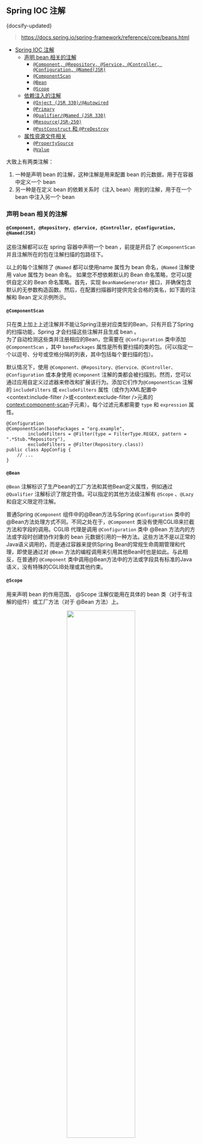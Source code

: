 ## Spring IOC 注解
 {docsify-updated}
> https://docs.spring.io/spring-framework/reference/core/beans.html

- [Spring IOC 注解](#spring-ioc-注解)
	- [声明 bean 相关的注解](#声明-bean-相关的注解)
		- [`@Component, @Repository, @Service, @Controller, @Configuration, @Named(JSR)`](#component-repository-service-controller-configuration-namedjsr)
		- [`@ComponentScan`](#componentscan)
		- [`@Bean`](#bean)
		- [`@Scope`](#scope)
	- [依赖注入的注解](#依赖注入的注解)
		- [`@Inject (JSR 330)/@Autowired`](#inject-jsr-330autowired)
		- [`@Primary`](#primary)
		- [`@Qualifier/@Named (JSR 330)`](#qualifiernamed-jsr-330)
		- [`@Resource(JSR-250)`](#resourcejsr-250)
		- [`@PostConstruct` 和 `@PreDestroy`](#postconstruct-和-predestroy)
	- [属性资源文件相关](#属性资源文件相关)
		- [`@PropertySource`](#propertysource)
		- [`@Value`](#value)


大致上有两类注解：
1. 一种是声明 bean 的注解，这种注解是用来配置 bean 的元数据，用于在容器中定义一个 bean
2. 另一种是在定义 bean 的依赖关系时（注入 bean）用到的注解，用于在一个 bean 中注入另一个 bean

### 声明 bean 相关的注解

#### `@Component, @Repository, @Service, @Controller, @Configuration, @Named(JSR)`
这些注解都可以在 spring 容器中声明一个 bean ，前提是开启了 `@ComponentScan` 并且注解所在的包在注解扫描的包路径下。

以上的每个注解除了 `@Named` 都可以使用name 属性为 bean 命名，`@Named` 注解使用 value 属性为 bean 命名。
如果您不想依赖默认的 Bean 命名策略，您可以提供自定义的 Bean 命名策略。首先，实现 `BeanNameGenerator` 接口，并确保包含默认的无参数构造函数。然后，在配置扫描器时提供完全合格的类名，如下面的注解和 Bean 定义示例所示。

#### `@ComponentScan`
只在类上加上上述注解并不能让Spring注册对应类型的Bean，只有开启了Spring 的扫描功能，Spring 才会扫描这些注解并且生成 bean 。  
为了自动检测这些类并注册相应的Bean，您需要在 `@Configuration` 类中添加 `@ComponentScan` ，其中 `basePackages` 属性是所有要扫描的类的包。(可以指定一个以逗号、分号或空格分隔的列表，其中包括每个要扫描的包）。

默认情况下，使用 `@Component、@Repository、@Service、@Controller、@Configuration` 或本身使用 `@Component` 注解的类都会被扫描到。然而，您可以通过应用自定义过滤器来修改和扩展该行为。添加它们作为`@ComponentScan` 注解的 `includeFilters` 或 `excludeFilters` 属性（或作为XML配置中<context:include-filter />或<context:exclude-filter />元素的<context:component-scan>子元素）。每个过滤元素都需要 `type` 和 `expression` 属性。
```
@Configuration
@ComponentScan(basePackages = "org.example",
		includeFilters = @Filter(type = FilterType.REGEX, pattern = ".*Stub.*Repository"),
		excludeFilters = @Filter(Repository.class))
public class AppConfig {
	// ...
}
```

#### `@Bean`
`@Bean` 注解标识了生产bean的工厂方法和其他Bean定义属性，例如通过 `@Qualifier` 注解标识了限定符值。可以指定的其他方法级注解有 `@Scope` 、`@Lazy` 和自定义限定符注解。

普通Spring `@Component` 组件中的@Bean方法与Spring `@Configuration` 类中的@Bean方法处理方式不同。不同之处在于，`@Component` 类没有使用CGLIB来拦截方法和字段的调用。CGLIB 代理是调用 `@Configuration` 类中 @Bean 方法内的方法或字段时创建协作对象的 bean 元数据引用的一种方法。这些方法不是以正常的Java语义调用的，而是通过容器来提供Spring Bean的常规生命周期管理和代理，即使是通过对 `@Bean` 方法的编程调用来引用其他Bean时也是如此。与此相反，在普通的 `@Component` 类中调用@Bean方法中的方法或字段具有标准的Java语义，没有特殊的CGLIB处理或其他约束。

#### `@Scope`
用来声明 bean 的作用范围， @Scope 注解仅能用在具体的 bean 类（对于有注解的组件）或工厂方法（对于 @Bean 方法）上。
<center><img src="pics/bean-scope.png" width="60%" ></center>


### 依赖注入的注解

<center><img src="pics/spring-ioc.png" width="60%" ></center>

#### `@Inject (JSR 330)/@Autowired`
默认是根据bean类型注入的，并且默认依赖是必须的，如果找不到依赖可用，Spring会报错。如果依赖是非必需的，可以指定 `@Autowired(required = false)`，或者将依赖类型声明为 `Optional`，或者加上 `@Nullable` 注解。

可以用在构造方法上，为构造方法自动注入参数依赖。从Spring Framework 4.3开始，如果目标Bean一开始就只定义了一个构造函数，那么在这样的构造函数上就不再需要`@Autowired` 注解。然而，如果有几个构造函数，而且没有默认构造函数，那么至少有一个构造函数必须用 `@Autowired` 注解，以便指示容器使用哪一个。

`@Autowired` 注解应用于传统的setter方法。
你也可以将 `@Autowired` 注解应用于具有任意名称和多个参数的方法上。
你也可以将 `@Autowired` 应用于成员字段上。
当 `@Autowired` 用于集合类型时，Spring 会把所有集合指定的类型 bean 注入到集合中，当注入到 `Map` 时， key 是 beanName， value 是 bean。

注意：
`@Autowired、@Inject、@Value和@Resource`注解是由Spring `BeanPostProcessor` 实现处理的。这意味着你不能在你自己的 `BeanPostProcessor` 或 `BeanFactoryPostProcessor` 类型（如果有的话）中应用这些注解。这些注解默认只能用在普通 bean 声明中。


#### `@Primary` 
当有多个同类型的 bean 声明时，必需指定一个作为主要依赖，否则 `@Autowired` 声明依赖时，会找到多个依赖无法决定注入哪个，然后就会报错。

#### `@Qualifier/@Named (JSR 330)`
解决多个依赖注入问题时，除了给被依赖项的某项加上 `@Primary` 注解外，还可以使用 `@Qualifier/ @Named` 注解指定依赖的 bean 名字。有时候不能更改被依赖项的源码的时候，可以用这种方式。

甚至可以使用 `CustomAutowireConfigurer` 来实现自定义的 qualifier 逻辑：
```
<bean id="customAutowireConfigurer"
		class="org.springframework.beans.factory.annotation.CustomAutowireConfigurer">
	<property name="customQualifierTypes">
		<set>
			<value>example.CustomQualifier</value>
		</set>
	</property>
</bean>
```

#### `@Resource(JSR-250)`
可以用在字段属性或者 setter 方法上，默认是根据bean名字注入的，只有找不到特定名字的 bean 时，才会根据类型注入。
因此，在下面的示例中， tradeLoginService 字段首先查找名为 "tradeLoginService" 的 bean，如果发现 tradeLoginService 名字的 bean 不是 TradeLoginServiceV2 类型，就会报错。
然后返回到 TradeLoginServiceV2 类型的主类型匹配。
```
	//会注入名字为 tradeLoginService 的 bean，如果这个bean 不是 TradeLoginServiceV2 类型就会报错
    @Resource
    private TradeLoginServiceV2 tradeLoginService;

	//会注入名字为 tradeLoginServiceV2 的 bean
	@Resource(name = "tradeLoginServiceV2")
    private TradeLoginServiceV2 tradeLoginService2;

	@Resource
	private TradeLoginServiceV2 tradeLoginService3;

```

#### `@PostConstruct` 和 `@PreDestroy`
`CommonAnnotationBeanPostProcessor` 不仅可以识别 `@Resource` 注解，还可以识别JSR-250生命周期注解：`jakarta.annotation.PostConstruct` 和 `jakarta.annotation.PreDestroy` 。在Spring 2.5中引入，对这些注解的支持为初始化回调和销毁回调中描述的生命周期回调机制提供了一个替代方案。只要在Spring应用上下文中注册了 `CommonAnnotationBeanPostProcessor` ，携带这些注解之一的方法就会在生命周期中与相应的Spring生命周期接口方法或明确声明的回调方法在同一时间被调用。

是 Spring `InitializingBean` 和 `DisposableBean` 接口的替代解决方案，也是JSR标准注解。

### 属性资源文件相关

两个重要的类： `PropertyPlaceholderConfigurer(标记为淘汰了)` 和 `PropertySourcesPlaceholderConfigurer` 。

#### `@PropertySource`
`@PropertySource` 注解为在Spring的 `Environment` 中添加 `PropertySource` 提供了一个方便的声明机制。

在 `@PropertySource` 资源位置中出现的任何 `${...}` 占位符都将根据已在环境中注册的属性源集合进行解析。
给定一个名为 app.properties 的文件，其中包含键值对 testbean.name=myTestBean，下面的 `@Configuration` 类使用 `@PropertySource` 的方式使调用 testBean.getName() 返回 myTestBean：
```
@Configuration
@PropertySource("classpath:/com/myco/app.properties")
@PropertySource("classpath:/com/${my.placeholder:default/path}/app.properties")
public class AppConfig {

 @Autowired
 Environment env;

 @Bean
 public TestBean testBean() {
  TestBean testBean = new TestBean();
  testBean.setName(env.getProperty("testbean.name"));
  return testBean;
 }
}
```

#### `@Value`
使用 `@Value(${property.val:defaultVal})` 的形式注入属性值。 `${property.val:defaultVal}` 这种形式的属性引用不仅可以用在Java代码的Bean中注入属性，同样可以在属性文件中引用另一处属性值。
